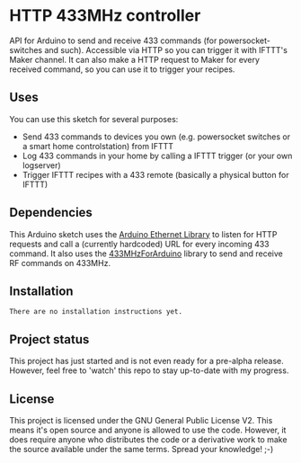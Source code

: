 # HTTP 433MHz controller
API for Arduino to send and receive 433 commands (for powersocket-switches and such). Accessible via HTTP so you can trigger it with IFTTT's Maker channel. It can also make a HTTP request to Maker for every received command, so you can use it to trigger your recipes.

## Uses
You can use this sketch for several purposes:
- Send 433 commands to devices you own (e.g. powersocket switches or a smart home controlstation) from IFTTT
- Log 433 commands in your home by calling a IFTTT trigger (or your own logserver)
- Trigger IFTTT recipes with a 433 remote (basically a physical button for IFTTT)

## Dependencies
This Arduino sketch uses the [Arduino Ethernet Library]() to listen for HTTP requests and call a (currently hardcoded) URL for every incoming 433 command. It also uses the [433MHzForArduino](https://bitbucket.org/fuzzillogic/433mhzforarduino/wiki/Home) library to send and receive RF commands on 433MHz.

## Installation
```There are no installation instructions yet.```

## Project status
This project has just started and is not even ready for a pre-alpha release. However, feel free to 'watch' this repo to stay up-to-date with my progress.

## License
This project is licensed under the GNU General Public License V2. This means it's open source and anyone is allowed to use the code. However, it does require anyone who distributes the code or a derivative work to make the source available under the same terms. Spread your knowledge! ;-)
